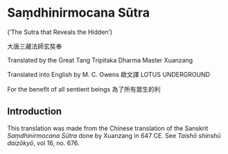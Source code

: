 # Saṃdhinirmocana Sūtra

(’The Sutra that Reveals the Hidden’)

大唐三藏法師玄奘奉

Translated by the Great Tang Tripitaka Dharma Master Xuanzang

Translated into English by M. C. Owens
歐文譯
LOTUS UNDERGROUND

For the benefit of all sentient beings
為了所有眾生的利

## Introduction

This translation was made from the Chinese translation of the Sanskrit *Saṃdhinirmocana*
*Sūtra* done by Xuanzang in 647 CE. See *Taishō shinshū daizōkyō*, vol 16, no. 676.
